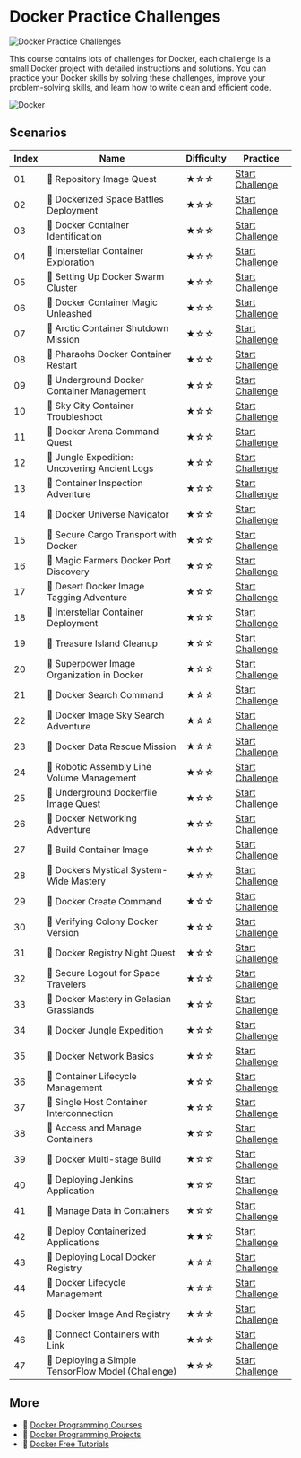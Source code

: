 # Docker Practice Challenges

![Docker Practice Challenges](https://cover-creator.appbot.io/docker-practice-challenges.png)

This course contains lots of challenges for Docker, each challenge is a small Docker project with detailed instructions and solutions. You can practice your Docker skills by solving these challenges, improve your problem-solving skills, and learn how to write clean and efficient code.

![Docker](https://img.shields.io/badge/Docker-whitesmoke?style=for-the-badge&logo=docker)


## Scenarios

|   Index | Name                                              | Difficulty   | Practice                                                                   |
|---------|---------------------------------------------------|--------------|----------------------------------------------------------------------------|
|      01 | 🎯 Repository Image Quest                          | ★☆☆          | <a target='_blank' href='https://labex.io/labs/271484'>Start Challenge</a> |
|      02 | 🎯 Dockerized Space Battles Deployment             | ★☆☆          | <a target='_blank' href='https://labex.io/labs/271494'>Start Challenge</a> |
|      03 | 🎯 Docker Container Identification                 | ★☆☆          | <a target='_blank' href='https://labex.io/labs/271474'>Start Challenge</a> |
|      04 | 🎯 Interstellar Container Exploration              | ★☆☆          | <a target='_blank' href='https://labex.io/labs/271482'>Start Challenge</a> |
|      05 | 🎯 Setting Up Docker Swarm Cluster                 | ★☆☆          | <a target='_blank' href='https://labex.io/labs/22289'>Start Challenge</a>  |
|      06 | 🎯 Docker Container Magic Unleashed                | ★☆☆          | <a target='_blank' href='https://labex.io/labs/271498'>Start Challenge</a> |
|      07 | 🎯 Arctic Container Shutdown Mission               | ★☆☆          | <a target='_blank' href='https://labex.io/labs/271500'>Start Challenge</a> |
|      08 | 🎯 Pharaohs Docker Container Restart               | ★☆☆          | <a target='_blank' href='https://labex.io/labs/271488'>Start Challenge</a> |
|      09 | 🎯 Underground Docker Container Management         | ★☆☆          | <a target='_blank' href='https://labex.io/labs/271490'>Start Challenge</a> |
|      10 | 🎯 Sky City Container Troubleshoot                 | ★☆☆          | <a target='_blank' href='https://labex.io/labs/271452'>Start Challenge</a> |
|      11 | 🎯 Docker Arena Command Quest                      | ★☆☆          | <a target='_blank' href='https://labex.io/labs/271460'>Start Challenge</a> |
|      12 | 🎯 Jungle Expedition: Uncovering Ancient Logs      | ★☆☆          | <a target='_blank' href='https://labex.io/labs/271472'>Start Challenge</a> |
|      13 | 🎯 Container Inspection Adventure                  | ★☆☆          | <a target='_blank' href='https://labex.io/labs/271466'>Start Challenge</a> |
|      14 | 🎯 Docker Universe Navigator                       | ★☆☆          | <a target='_blank' href='https://labex.io/labs/271506'>Start Challenge</a> |
|      15 | 🎯 Secure Cargo Transport with Docker              | ★☆☆          | <a target='_blank' href='https://labex.io/labs/271458'>Start Challenge</a> |
|      16 | 🎯 Magic Farmers Docker Port Discovery             | ★☆☆          | <a target='_blank' href='https://labex.io/labs/271478'>Start Challenge</a> |
|      17 | 🎯 Desert Docker Image Tagging Adventure           | ★☆☆          | <a target='_blank' href='https://labex.io/labs/271504'>Start Challenge</a> |
|      18 | 🎯 Interstellar Container Deployment               | ★☆☆          | <a target='_blank' href='https://labex.io/labs/271486'>Start Challenge</a> |
|      19 | 🎯 Treasure Island Cleanup                         | ★☆☆          | <a target='_blank' href='https://labex.io/labs/271492'>Start Challenge</a> |
|      20 | 🎯 Superpower Image Organization in Docker         | ★☆☆          | <a target='_blank' href='https://labex.io/labs/271462'>Start Challenge</a> |
|      21 | 🎯 Docker Search Command                           | ★☆☆          | <a target='_blank' href='https://labex.io/labs/16016'>Start Challenge</a>  |
|      22 | 🎯 Docker Image Sky Search Adventure               | ★☆☆          | <a target='_blank' href='https://labex.io/labs/271496'>Start Challenge</a> |
|      23 | 🎯 Docker Data Rescue Mission                      | ★☆☆          | <a target='_blank' href='https://labex.io/labs/271456'>Start Challenge</a> |
|      24 | 🎯 Robotic Assembly Line Volume Management         | ★☆☆          | <a target='_blank' href='https://labex.io/labs/271510'>Start Challenge</a> |
|      25 | 🎯 Underground Dockerfile Image Quest              | ★☆☆          | <a target='_blank' href='https://labex.io/labs/271454'>Start Challenge</a> |
|      26 | 🎯 Docker Networking Adventure                     | ★☆☆          | <a target='_blank' href='https://labex.io/labs/271476'>Start Challenge</a> |
|      27 | 🎯 Build Container Image                           | ★☆☆          | <a target='_blank' href='https://labex.io/labs/219183'>Start Challenge</a> |
|      28 | 🎯 Dockers Mystical System-Wide Mastery            | ★☆☆          | <a target='_blank' href='https://labex.io/labs/271464'>Start Challenge</a> |
|      29 | 🎯 Docker Create Command                           | ★☆☆          | <a target='_blank' href='https://labex.io/labs/15817'>Start Challenge</a>  |
|      30 | 🎯 Verifying Colony Docker Version                 | ★☆☆          | <a target='_blank' href='https://labex.io/labs/271508'>Start Challenge</a> |
|      31 | 🎯 Docker Registry Night Quest                     | ★☆☆          | <a target='_blank' href='https://labex.io/labs/271468'>Start Challenge</a> |
|      32 | 🎯 Secure Logout for Space Travelers               | ★☆☆          | <a target='_blank' href='https://labex.io/labs/271470'>Start Challenge</a> |
|      33 | 🎯 Docker Mastery in Gelasian Grasslands           | ★☆☆          | <a target='_blank' href='https://labex.io/labs/271502'>Start Challenge</a> |
|      34 | 🎯 Docker Jungle Expedition                        | ★☆☆          | <a target='_blank' href='https://labex.io/labs/271480'>Start Challenge</a> |
|      35 | 🎯 Docker Network Basics                           | ★☆☆          | <a target='_blank' href='https://labex.io/labs/15808'>Start Challenge</a>  |
|      36 | 🎯 Container Lifecycle Management                  | ★☆☆          | <a target='_blank' href='https://labex.io/labs/7767'>Start Challenge</a>   |
|      37 | 🎯 Single Host Container Interconnection           | ★☆☆          | <a target='_blank' href='https://labex.io/labs/18452'>Start Challenge</a>  |
|      38 | 🎯 Access and Manage Containers                    | ★☆☆          | <a target='_blank' href='https://labex.io/labs/18466'>Start Challenge</a>  |
|      39 | 🎯 Docker Multi-stage Build                        | ★☆☆          | <a target='_blank' href='https://labex.io/labs/15810'>Start Challenge</a>  |
|      40 | 🎯 Deploying Jenkins Application                   | ★☆☆          | <a target='_blank' href='https://labex.io/labs/18264'>Start Challenge</a>  |
|      41 | 🎯 Manage Data in Containers                       | ★☆☆          | <a target='_blank' href='https://labex.io/labs/15896'>Start Challenge</a>  |
|      42 | 🎯 Deploy Containerized Applications               | ★★☆          | <a target='_blank' href='https://labex.io/labs/16240'>Start Challenge</a>  |
|      43 | 🎯 Deploying Local Docker Registry                 | ★☆☆          | <a target='_blank' href='https://labex.io/labs/17804'>Start Challenge</a>  |
|      44 | 🎯 Docker Lifecycle Management                     | ★☆☆          | <a target='_blank' href='https://labex.io/labs/16232'>Start Challenge</a>  |
|      45 | 🎯 Docker Image And Registry                       | ★☆☆          | <a target='_blank' href='https://labex.io/labs/7768'>Start Challenge</a>   |
|      46 | 🎯 Connect Containers with Link                    | ★☆☆          | <a target='_blank' href='https://labex.io/labs/49351'>Start Challenge</a>  |
|      47 | 🎯 Deploying a Simple TensorFlow Model (Challenge) | ★☆☆          | <a target='_blank' href='https://labex.io/labs/299445'>Start Challenge</a> |

## More

- 🔗 [Docker Programming Courses](https://github.com/labex-labs/awesome-programming-courses)
- 🔗 [Docker Programming Projects](https://github.com/labex-labs/awesome-programming-projects)
- 🔗 [Docker Free Tutorials](https://github.com/labex-labs/docker-free-tutorials)

